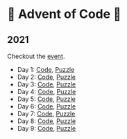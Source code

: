 # 🎄 Advent of Code 🎄

## 2021

Checkout the [event](https://adventofcode.com/2021).

-   Day 1: [Code](https://github.com/Stevemaster92/advent-of-code/tree/main/01), [Puzzle](https://adventofcode.com/2021/day/1)
-   Day 2: [Code](https://github.com/Stevemaster92/advent-of-code/tree/main/02), [Puzzle](https://adventofcode.com/2021/day/2)
-   Day 3: [Code](https://github.com/Stevemaster92/advent-of-code/tree/main/03), [Puzzle](https://adventofcode.com/2021/day/3)
-   Day 4: [Code](https://github.com/Stevemaster92/advent-of-code/tree/main/04), [Puzzle](https://adventofcode.com/2021/day/4)
-   Day 5: [Code](https://github.com/Stevemaster92/advent-of-code/tree/main/05), [Puzzle](https://adventofcode.com/2021/day/5)
-   Day 6: [Code](https://github.com/Stevemaster92/advent-of-code/tree/main/06), [Puzzle](https://adventofcode.com/2021/day/6)
-   Day 7: [Code](https://github.com/Stevemaster92/advent-of-code/tree/main/07), [Puzzle](https://adventofcode.com/2021/day/7)
-   Day 8: [Code](https://github.com/Stevemaster92/advent-of-code/tree/main/08), [Puzzle](https://adventofcode.com/2021/day/8)
-   Day 9: [Code](https://github.com/Stevemaster92/advent-of-code/tree/main/09), [Puzzle](https://adventofcode.com/2021/day/9)
